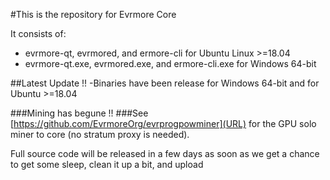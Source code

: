 
#This is the repository for Evrmore Core

It consists of:

  * evrmore-qt, evrmored, and ermore-cli for Ubuntu Linux >=18.04
  * evrmore-qt.exe, evrmored.exe, and ermore-cli.exe for Windows 64-bit
	
##Latest Update !! -Binaries have been release for Windows 64-bit and for Ubuntu >=18.04	

###Mining has begune !!
###See [https://github.com/EvrmoreOrg/evrprogpowminer](URL) for the GPU solo miner to core (no stratum proxy is needed).

Full source code will be released in a few days as soon as we get a chance to get some sleep, clean it up a bit, and upload
